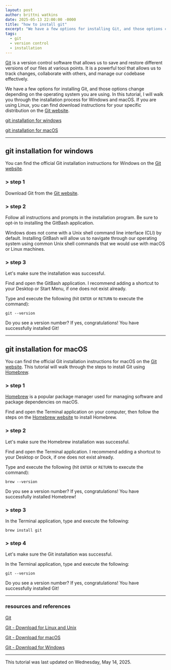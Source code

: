 ```yaml
---
layout: post
author: brittni watkins
date: 2025-05-13 22:00:00 -0000
title: "how to install git"
excerpt: "We have a few options for installing Git, and those options change depending on the operating system you are using.  In this tutorial, I will walk you through the installation process for Windows and macOS."
tags:
  - git
  - version control
  - installation
---
```


[Git](https://git-scm.com/) is a version control software that allows us to save and restore different versions of our files at various points. It is a powerful tool that allows us to track changes, collaborate with others, and manage our codebase effectively.

We have a few options for installing Git, and those options change depending on the operating system you are using.  In this tutorial, I will walk you through the installation process for Windows and macOS.  If you are using Linux, you can find download instructions for your specific distribution on the [Git website](https://git-scm.com/downloads/linux).

[git installation for windows](#git-installation-for-windows)

[git installation for macOS](#git-installation-for-macos)

----

## git installation for windows

You can find the official Git installation instructions for Windows on the [Git website](https://git-scm.com/downloads/win).

### > step 1

Download Git from the [Git website](https://git-scm.com/downloads/win).

### > step 2

Follow all instructions and prompts in the installation program.  Be sure to opt-in to installing the GitBash application. 

Windows does not come with a Unix shell command line interface (CLI) by default.  Installing GitBash will allow us to navigate through our operating system using common Unix shell commands that we would use with macOS or Linux machines.

### > step 3

Let's make sure the installation was successful.

Find and open the GitBash application. I recommend adding a shortcut to your Desktop or Start Menu, if one does not exist already.

Type and execute the following (hit `ENTER` or `RETURN` to execute the command):

```shell
git --version
```

Do you see a version number? If yes, congratulations! You have successfully installed Git!

----

## git installation for macOS

You can find the official Git installation instructions for macOS on the [Git website](https://git-scm.com/downloads/mac).  This tutorial will walk through the steps to install Git using [Homebrew](https://brew.sh/).

### > step 1

[Homebrew](https://brew.sh/) is a popular package manager used for managing software and package dependencies on macOS.

Find and open the Terminal application on your computer, then follow the steps on the [Homebrew website](https://brew.sh/) to install Homebrew.

### > step 2

Let's make sure the Homebrew installation was successful.

Find and open the Terminal application. I recommend adding a shortcut to your Desktop or Dock, if one does not exist already.

Type and execute the following (hit `ENTER` or `RETURN` to execute the command):

```shell
brew --version
```

Do you see a version number? If yes, congratulations! You have successfully installed Homebrew!

### > step 3

In the Terminal application, type and execute the following:

```shell
brew install git
```

### > step 4

Let's make sure the Git installation was successful.

In the Terminal application, type and execute the following:

```shell
git --version
```

Do you see a version number? If yes, congratulations! You have successfully installed Git!

----

### resources and references

[Git](https://git-scm.com/)

[Git - Download for Linux and Unix](https://git-scm.com/downloads/linux)

[Git - Download for macOS](https://git-scm.com/downloads/mac)

[Git - Download for Windows](https://git-scm.com/downloads/win)

----

This tutorial was last updated on Wednesday, May 14, 2025.
